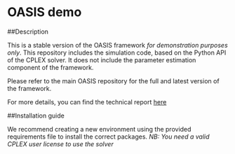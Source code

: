 # OASIS demo

##Description

This is a stable version of the OASIS framework *for demonstration purposes only*. This repository includes the simulation code, based on the Python API of the CPLEX solver.
It does not include the parameter estimation component of the framework. 

Please refer to the main OASIS repository for the full and latest version of the framework. 

For more details, you can find the technical report [here](https://transp-or.epfl.ch/documents/technicalReports/PougHillBier22.pdf)

##Installation guide 

We recommend creating a new environment using the provided requirements file to install the correct packages. 
*NB: You need a valid CPLEX user license to use the solver*

